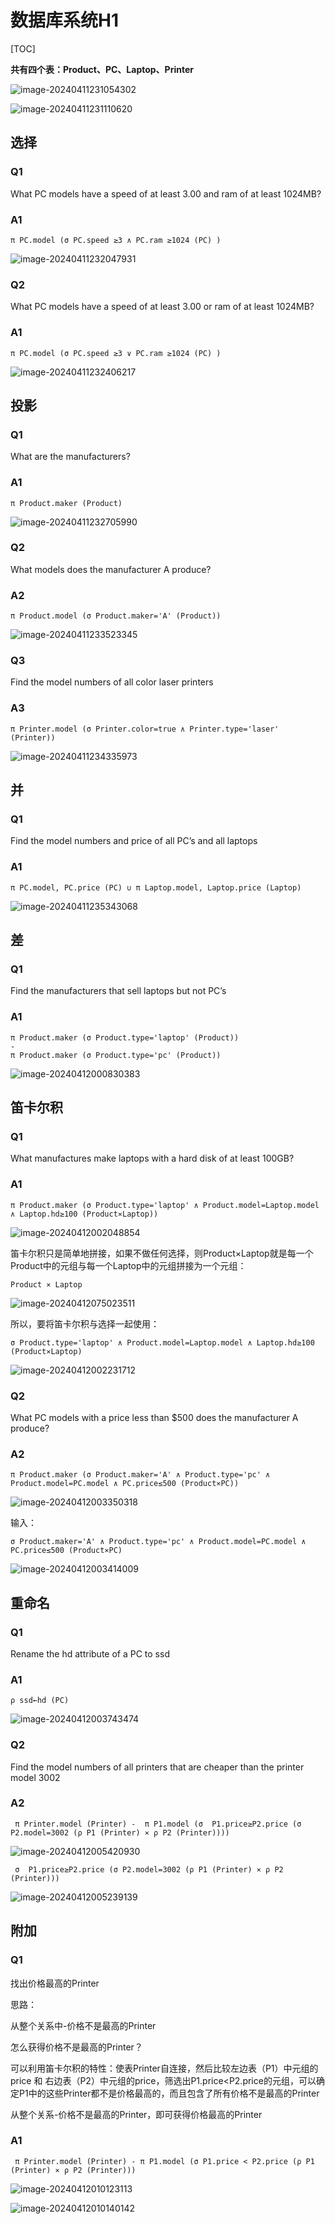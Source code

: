 # 数据库系统H1

[TOC]

**共有四个表：Product、PC、Laptop、Printer**

![image-20240411231054302](https://myc-picture.oss-cn-beijing.aliyuncs.com/database/202409092019476.png)

![image-20240411231110620](https://myc-picture.oss-cn-beijing.aliyuncs.com/database/202409092019477.png)

## 选择

### Q1

What PC models have a speed of at least 3.00 and ram of at least  1024MB?

### A1

```mysql
π PC.model (σ PC.speed ≥3 ∧ PC.ram ≥1024 (PC) )
```

![image-20240411232047931](https://myc-picture.oss-cn-beijing.aliyuncs.com/database/202409092019478.png)

### Q2

What PC models have a speed of at least 3.00 or ram of at least  1024MB?

### A1

```mysql
π PC.model (σ PC.speed ≥3 ∨ PC.ram ≥1024 (PC) )
```

![image-20240411232406217](https://myc-picture.oss-cn-beijing.aliyuncs.com/database/202409092019479.png)

## 投影

### Q1

What are the manufacturers? 

### A1

```mysql
π Product.maker (Product)
```

![image-20240411232705990](https://myc-picture.oss-cn-beijing.aliyuncs.com/database/202409092019480.png)

### Q2

What models does the manufacturer A produce?  

### A2

```mysql
π Product.model (σ Product.maker='A' (Product))
```

![image-20240411233523345](https://myc-picture.oss-cn-beijing.aliyuncs.com/database/202409092019481.png)

### Q3

Find the model numbers of all color laser printers  

### A3

```mysql
π Printer.model (σ Printer.color=true ∧ Printer.type='laser' (Printer))
```

![image-20240411234335973](https://myc-picture.oss-cn-beijing.aliyuncs.com/database/202409092019482.png)

## 并

### Q1

Find the model numbers and price of all PC’s and all laptops  

### A1

```mysql
π PC.model, PC.price (PC) ∪ π Laptop.model, Laptop.price (Laptop)
```

![image-20240411235343068](https://myc-picture.oss-cn-beijing.aliyuncs.com/database/202409092019483.png)

## 差

### Q1

Find the manufacturers that sell laptops but not PC’s  

### A1

```mysql
π Product.maker (σ Product.type='laptop' (Product))
-
π Product.maker (σ Product.type='pc' (Product))
```

![image-20240412000830383](https://myc-picture.oss-cn-beijing.aliyuncs.com/database/202409092019484.png)

## 笛卡尔积

### Q1

What manufactures make laptops with a hard disk of at least 100GB?  

### A1

```mysql
π Product.maker (σ Product.type='laptop' ∧ Product.model=Laptop.model ∧ Laptop.hd≥100 (Product⨯Laptop))
```

![image-20240412002048854](https://myc-picture.oss-cn-beijing.aliyuncs.com/database/202409092019485.png)

笛卡尔积只是简单地拼接，如果不做任何选择，则Product×Laptop就是每一个Product中的元组与每一个Laptop中的元组拼接为一个元组：

```mysql
Product ⨯ Laptop
```

![image-20240412075023511](https://myc-picture.oss-cn-beijing.aliyuncs.com/database/202409092019486.png)

所以，要将笛卡尔积与选择一起使用：

```mysql
σ Product.type='laptop' ∧ Product.model=Laptop.model ∧ Laptop.hd≥100 (Product⨯Laptop)
```

![image-20240412002231712](https://myc-picture.oss-cn-beijing.aliyuncs.com/database/202409092019487.png)

### Q2

What PC models with a price less than $500 does the manufacturer A produce?

### A2

```mysql
π Product.maker (σ Product.maker='A' ∧ Product.type='pc' ∧ Product.model=PC.model ∧ PC.price≤500 (Product⨯PC))
```

![image-20240412003350318](https://myc-picture.oss-cn-beijing.aliyuncs.com/database/202409092019488.png)

输入：

```mysql
σ Product.maker='A' ∧ Product.type='pc' ∧ Product.model=PC.model ∧ PC.price≤500 (Product⨯PC)
```



![image-20240412003414009](https://myc-picture.oss-cn-beijing.aliyuncs.com/database/202409092019489.png)

## 重命名

### Q1

Rename the hd attribute of a PC to ssd  

### A1

```mysql
ρ ssd←hd (PC)
```

![image-20240412003743474](https://myc-picture.oss-cn-beijing.aliyuncs.com/database/202409092019490.png)

### Q2

Find the model numbers of all printers that are cheaper than the printer model 3002

### A2

```mysql
 π Printer.model (Printer) -  π P1.model (σ  P1.price≥P2.price (σ P2.model=3002 (ρ P1 (Printer) ⨯ ρ P2 (Printer))))
```

![image-20240412005420930](https://myc-picture.oss-cn-beijing.aliyuncs.com/database/202409092019491.png)

```mysql
 σ  P1.price≥P2.price (σ P2.model=3002 (ρ P1 (Printer) ⨯ ρ P2 (Printer)))
```

![image-20240412005239139](https://myc-picture.oss-cn-beijing.aliyuncs.com/database/202409092019492.png)

## 附加

### Q1

找出价格最高的Printer

思路：

从整个关系中-价格不是最高的Printer

怎么获得价格不是最高的Printer？

可以利用笛卡尔积的特性：使表Printer自连接，然后比较左边表（P1）中元组的price 和 右边表（P2）中元组的price，筛选出P1.price<P2.price的元组，可以确定P1中的这些Printer都不是价格最高的，而且包含了所有价格不是最高的Printer

从整个关系-价格不是最高的Printer，即可获得价格最高的Printer

### A1

```mysql
 π Printer.model (Printer) - π P1.model (σ P1.price < P2.price (ρ P1 (Printer) ⨯ ρ P2 (Printer)))
```

![image-20240412010123113](https://myc-picture.oss-cn-beijing.aliyuncs.com/database/202409092019493.png)

![image-20240412010140142](https://myc-picture.oss-cn-beijing.aliyuncs.com/database/202409092019494.png)







